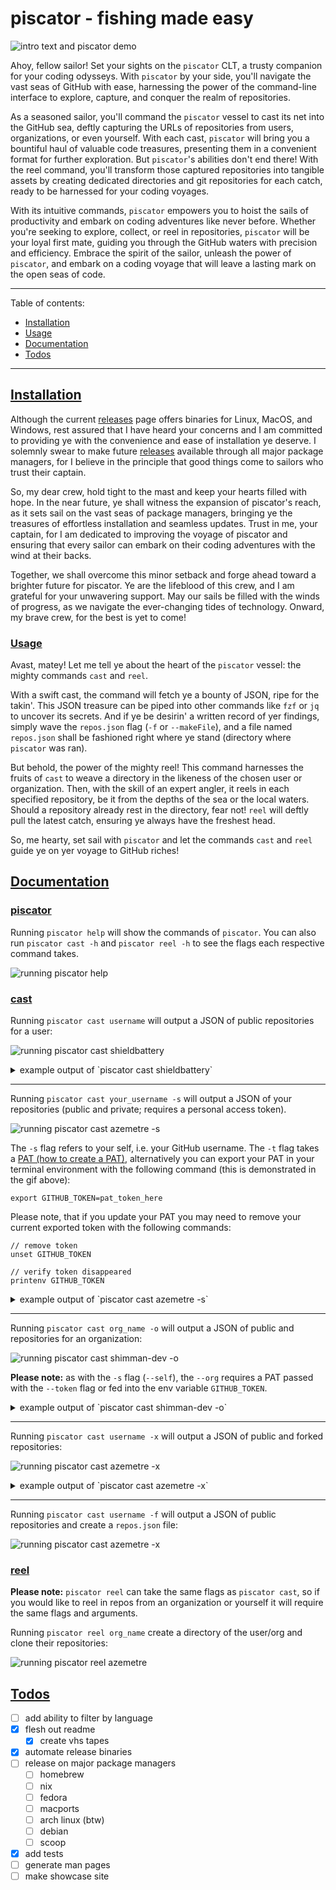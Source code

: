 # piscator - fishing made easy

![intro text and piscator demo](./docs/demo.gif)

Ahoy, fellow sailor! Set your sights on the `piscator` CLT, a trusty companion
for your coding odysseys. With `piscator` by your side, you'll navigate the vast
seas of GitHub with ease, harnessing the power of the command-line interface to
explore, capture, and conquer the realm of repositories.

As a seasoned sailor, you'll command the `piscator` vessel to cast its net
into the GitHub sea, deftly capturing the URLs of repositories from users,
organizations, or even yourself. With each cast, `piscator` will bring you a
bountiful haul of valuable code treasures, presenting them in a convenient
format for further exploration. But `piscator`'s abilities don't end there! With
the reel command, you'll transform those captured repositories into tangible
assets by creating dedicated directories and git repositories for each catch,
ready to be harnessed for your coding voyages.

With its intuitive commands, `piscator` empowers you to hoist the sails of
productivity and embark on coding adventures like never before. Whether you're
seeking to explore, collect, or reel in repositories, `piscator` will be your
loyal first mate, guiding you through the GitHub waters with precision and
efficiency. Embrace the spirit of the sailor, unleash the power of
`piscator`, and embark on a coding voyage that will leave a lasting mark on the
open seas of code.

---

Table of contents:

- [Installation](#installation)
- [Usage](#usage)
- [Documentation](#documentation)
- [Todos](#todos)

---

## [Installation](#installation)

Although the current [releases](https://github.com/shimman-dev/piscator/releases)
page offers binaries for Linux, MacOS, and Windows, rest assured that I have
heard your concerns and I am committed to providing ye with the convenience and
ease of installation ye deserve. I solemnly swear to make future
[releases](https://github.com/shimman-dev/piscator/releases) available through
all major package managers, for I believe in the principle that good things
come to sailors who trust their captain.

So, my dear crew, hold tight to the mast and keep your hearts filled with hope.
In the near future, ye shall witness the expansion of piscator's reach, as it
sets sail on the vast seas of package managers, bringing ye the treasures of
effortless installation and seamless updates. Trust in me, your captain, for I
am dedicated to improving the voyage of piscator and ensuring that every sailor
can embark on their coding adventures with the wind at their backs.

Together, we shall overcome this minor setback and forge ahead toward a
brighter future for piscator. Ye are the lifeblood of this crew, and I am
grateful for your unwavering support. May our sails be filled with the winds of
progress, as we navigate the ever-changing tides of technology. Onward, my
brave crew, for the best is yet to come!

### [Usage](#usage)

Avast, matey! Let me tell ye about the heart of the `piscator` vessel: the
mighty commands `cast` and `reel`.

With a swift cast, the command will fetch ye a bounty of JSON, ripe for the
takin'. This JSON treasure can be piped into other commands like `fzf` or `jq`
to uncover its secrets. And if ye be desirin' a written record of yer findings,
simply wave the `repos.json` flag (`-f` or `--makeFile`), and a file named
`repos.json` shall be fashioned right where ye stand (directory where `piscator`
was ran).

But behold, the power of the mighty reel! This command harnesses the fruits of
`cast` to weave a directory in the likeness of the chosen user or organization.
Then, with the skill of an expert angler, it reels in each specified repository,
be it from the depths of the sea or the local waters. Should a repository
already rest in the directory, fear not! `reel` will deftly pull the latest
catch, ensuring ye always have the freshest head.

So, me hearty, set sail with `piscator` and let the commands `cast` and `reel`
guide ye on yer voyage to GitHub riches!

## [Documentation](#documentation)

### [piscator](#piscator)

Running `piscator help` will show the commands of `piscator`. You can also run
`piscator cast -h` and `piscator reel -h` to see the flags each respective
command takes.

![running piscator help](./docs/piscator-help.gif)

### [cast](#cast)

Running `piscator cast username` will output a JSON of public repositories
for a user:

![running piscator cast shieldbattery](./docs/cast-user.gif)

<details>
<summary>example output of `piscator cast shieldbattery`</summary>

```text
[
{
	"name": "broodmap",
	"html_url": "https://github.com/ShieldBattery/broodmap",
	"language": "Rust",
	"fork": false,
	"private": false,
	"size": 4695
},
{
	"name": "rally-point",
	"html_url": "https://github.com/ShieldBattery/rally-point",
	"language": "JavaScript",
	"fork": false,
	"private": false,
	"size": 966
},
{
	"name": "ShieldBattery",
	"html_url": "https://github.com/ShieldBattery/ShieldBattery",
	"language": "TypeScript",
	"fork": false,
	"private": false,
	"size": 244880
},
{
	"name": "stimpack",
	"html_url": "https://github.com/ShieldBattery/stimpack",
	"language": "Rust",
	"fork": false,
	"private": false,
	"size": 57
},
{
	"name": "trrr",
	"html_url": "https://github.com/ShieldBattery/trrr",
	"language": "Rust",
	"fork": false,
	"private": false,
	"size": 18
}
]
```

</details>

---

Running `piscator cast your_username -s` will output a JSON of your repositories
(public and private; requires a personal access token).

![running piscator cast azemetre -s](./docs/cast-self.gif)

The `-s` flag refers to your self, i.e. your GitHub username. The `-t` flag
takes a [PAT (how to create a PAT)](https://docs.github.com/en/enterprise-server@3.4/authentication/keeping-your-account-and-data-secure/creating-a-personal-access-token), alternatively you can export your PAT in your terminal environment with
the following command (this is demonstrated in the gif above):

`export GITHUB_TOKEN=pat_token_here`

Please note, that if you update your PAT you may need to remove your current
exported token with the following commands:

```
// remove token
unset GITHUB_TOKEN

// verify token disappeared
printenv GITHUB_TOKEN
```

<details>
<summary>example output of `piscator cast azemetre -s`</summary>

```text
[
{
	"name": "auteur-palettes",
	"html_url": "https://github.com/azemetre/auteur-palettes",
	"language": "JavaScript",
	"fork": false,
	"private": true,
	"size": 403
},
{
	"name": "azemetredotcom",
	"html_url": "https://github.com/azemetre/azemetredotcom",
	"language": "JavaScript",
	"fork": false,
	"private": true,
	"size": 24256
},
{
	"name": "hipster.nvim",
	"html_url": "https://github.com/azemetre/hipster.nvim",
	"language": "Lua",
	"fork": false,
	"private": false,
	"size": 1446
},
{
	"name": "musical-adventure",
	"html_url": "https://github.com/azemetre/musical-adventure",
	"language": "TypeScript",
	"fork": false,
	"private": true,
	"size": 993
},
{
	"name": "piscator",
	"html_url": "https://github.com/shimman-dev/piscator",
	"language": "Go",
	"fork": false,
	"private": false,
	"size": 1006
}
]
```

</details>

---

Running `piscator cast org_name -o` will output a JSON of public and repositories for an organization:

![running piscator cast shimman-dev -o](./docs/cast-org.gif)

**Please note:** as with the `-s` flag (`--self`), the `--org` requires a PAT
passed with the `--token` flag or fed into the env variable `GITHUB_TOKEN`.

<details>
<summary>example output of `piscator cast shimman-dev -o`</summary>

```text
[
{
	"name": "eslint-config",
	"html_url": "https://github.com/shimman-dev/eslint-config",
	"language": "JavaScript",
	"fork": false,
	"private": false,
	"size": 227
},
{
	"name": "piscator",
	"html_url": "https://github.com/shimman-dev/piscator",
	"language": "Go",
	"fork": false,
	"private": false,
	"size": 1006
},
{
	"name": "knockerupper",
	"html_url": "https://github.com/shimman-dev/knockerupper",
	"language": "",
	"fork": false,
	"private": true,
	"size": 14
}
]
```

</details>

---

Running `piscator cast username -x` will output a JSON of public and forked repositories:

![running piscator cast azemetre -x](./docs/cast-fork.gif)

<details>
<summary>example output of `piscator cast azemetre -x`</summary>

```text
[
{
	"name": "Adv360-Pro-ZMK",
	"html_url": "https://github.com/azemetre/Adv360-Pro-ZMK",
	"language": "",
	"fork": true,
	"private": false,
	"size": 145
},
	{
	"name": "auteur-palettes",
	"html_url": "https://github.com/azemetre/auteur-palettes",
	"language": "JavaScript",
	"fork": false,
	"private": true,
	"size": 403
}
]
```

</details>

---

Running `piscator cast username -f` will output a JSON of public repositories
and create a `repos.json` file:

![running piscator cast azemetre -x](./docs/cast-file.gif)

### [reel](#reels)

**Please note:** `piscator reel` can take the same flags as `piscator cast`, so
if you would like to reel in repos from an organization or yourself it will
require the same flags and arguments.

Running `piscator reel org_name` create a directory of the user/org and clone
their repositories:

![running piscator reel azemetre](./docs/reel-user.gif)

## [Todos](#todos)

- [ ] add ability to filter by language
- [x] flesh out readme
  - [x] create vhs tapes
- [x] automate release binaries
- [ ] release on major package managers
  - [ ] homebrew
  - [ ] nix
  - [ ] fedora
  - [ ] macports
  - [ ] arch linux (btw)
  - [ ] debian
  - [ ] scoop
- [x] add tests
- [ ] generate man pages
- [ ] make showcase site
